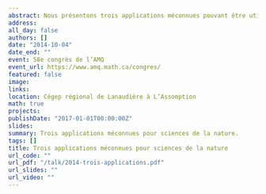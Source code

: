 ```yaml
---
abstract: Nous présentons trois applications méconnues pouvant être utilisées dans les cours de mathématiques obligatoires de sciences de la nature au collégial.
address:
all_day: false
authors: []
date: "2014-10-04"
date_end: ""
event: 58e congrès de l’AMQ
event_url: https://www.amq.math.ca/congres/
featured: false
image:
links:
location: Cégep régional de Lanaudière à L’Assomption
math: true
projects:
publishDate: "2017-01-01T00:00:00Z"
slides: 
summary: Trois applications méconnues pour sciences de la nature.
tags: []
title: Trois applications méconnues pour sciences de la nature
url_code: ""
url_pdf: "/talk/2014-trois-applications.pdf"
url_slides: ""
url_video: ""
---
```


